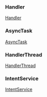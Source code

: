 ### Handler
[Handler](https://github.com/ningbaoqi/Handler/blob/master/README-handler.md)
### AsyncTask
[AsyncTask](https://github.com/ningbaoqi/Handler/blob/master/README-asynctask.md)
### HandlerThread
[HandlerThread](https://github.com/ningbaoqi/Handler/blob/master/README-handlerthread.md)
### IntentService
[IntentService](https://github.com/ningbaoqi/Handler/blob/master/README-IntentService.md)
